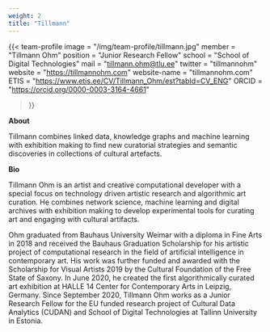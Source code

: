 ```yaml
---
weight: 2
title: "Tillmann"
---
```


{{< team-profile 
image = "/img/team-profile/tillmann.jpg"
member = "Tillmann Ohm"
position = "Junior Research Fellow"
school = "School of Digital Technologies"
mail = "tillmann.ohm@tlu.ee"
twitter = "tillmannohm"
website = "https://tillmannohm.com"
website-name = "tillmannohm.com"
ETIS = "https://www.etis.ee/CV/Tillmann_Ohm/est?tabId=CV_ENG"
ORCID = "https://orcid.org/0000-0003-3164-4661"
 >}}   

**About**
  
Tillmann combines linked data, knowledge graphs and machine learning with exhibition making to find new curatorial strategies and semantic discoveries in collections of cultural artefacts.
  

**Bio**  
  
Tillmann Ohm is an artist and creative computational developer with a special focus on technology driven artistic research and algorithmic art curation. He combines network science, machine learning and digital archives with exhibition making to develop experimental tools for curating art and engaging with cultural artifacts.

Ohm graduated from Bauhaus University Weimar with a diploma in Fine Arts in 2018 and received the Bauhaus Graduation Scholarship for his artistic project of computational research in the field of artificial intelligence in contemporary art. His work was further funded and awarded with the Scholarship for Visual Artists 2019 by the Cultural Foundation of the Free State of Saxony. In June 2020, he created the first algorithmically curated art exhibition at HALLE 14 Center for Contemporary Arts in Leipzig, Germany. Since September 2020, Tillmann Ohm works as a Junior Research Fellow for the EU funded research project of Cultural Data Analytics (CUDAN) and School of Digital Technologies at Tallinn University in Estonia.